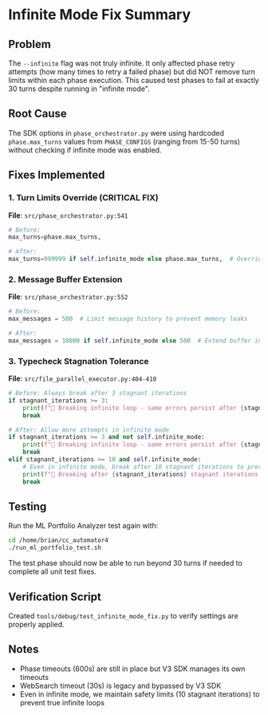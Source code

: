 # Infinite Mode Fix Summary

## Problem
The `--infinite` flag was not truly infinite. It only affected phase retry attempts (how many times to retry a failed phase) but did NOT remove turn limits within each phase execution. This caused test phases to fail at exactly 30 turns despite running in "infinite mode".

## Root Cause
The SDK options in `phase_orchestrator.py` were using hardcoded `phase.max_turns` values from `PHASE_CONFIGS` (ranging from 15-50 turns) without checking if infinite mode was enabled.

## Fixes Implemented

### 1. Turn Limits Override (CRITICAL FIX)
**File**: `src/phase_orchestrator.py:541`
```python
# Before:
max_turns=phase.max_turns,

# After:
max_turns=999999 if self.infinite_mode else phase.max_turns,  # Override for infinite mode
```

### 2. Message Buffer Extension
**File**: `src/phase_orchestrator.py:552`
```python
# Before:
max_messages = 500  # Limit message history to prevent memory leaks

# After:
max_messages = 10000 if self.infinite_mode else 500  # Extend buffer in infinite mode
```

### 3. Typecheck Stagnation Tolerance
**File**: `src/file_parallel_executor.py:404-410`
```python
# Before: Always break after 3 stagnant iterations
if stagnant_iterations >= 3:
    print(f"🛑 Breaking infinite loop - same errors persist after {stagnant_iterations} attempts")
    break

# After: Allow more attempts in infinite mode
if stagnant_iterations >= 3 and not self.infinite_mode:
    print(f"🛑 Breaking infinite loop - same errors persist after {stagnant_iterations} attempts")
    break
elif stagnant_iterations >= 10 and self.infinite_mode:
    # Even in infinite mode, break after 10 stagnant iterations to prevent true infinite loops
    print(f"🛑 Breaking after {stagnant_iterations} stagnant iterations (infinite mode safety)")
    break
```

## Testing
Run the ML Portfolio Analyzer test again with:
```bash
cd /home/brian/cc_automator4
./run_ml_portfolio_test.sh
```

The test phase should now be able to run beyond 30 turns if needed to complete all unit test fixes.

## Verification Script
Created `tools/debug/test_infinite_mode_fix.py` to verify settings are properly applied.

## Notes
- Phase timeouts (600s) are still in place but V3 SDK manages its own timeouts
- WebSearch timeout (30s) is legacy and bypassed by V3 SDK
- Even in infinite mode, we maintain safety limits (10 stagnant iterations) to prevent true infinite loops